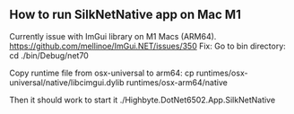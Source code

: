 ## How to run SilkNetNative app on Mac M1
Currently issue with ImGui library on M1 Macs (ARM64).
https://github.com/mellinoe/ImGui.NET/issues/350
Fix:
Go to bin directory: 
cd ./bin/Debug/net70

Copy runtime file from osx-universal to arm64:
cp runtimes/osx-universal/native/libcimgui.dylib runtimes/osx-arm64/native

Then it should work to start it
./Highbyte.DotNet6502.App.SilkNetNative
